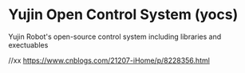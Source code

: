 Yujin Open Control System (yocs)
================================

Yujin Robot's open-source control system including libraries and exectuables

//xx
https://www.cnblogs.com/21207-iHome/p/8228356.html